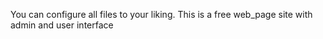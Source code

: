 You can configure all files to your liking.
This is a free web_page site with admin and user interface
